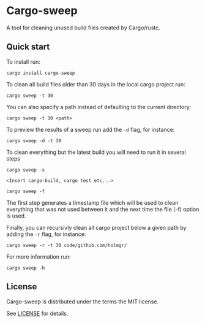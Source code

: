 # Cargo-sweep

A tool for cleaning unused build files created by Cargo/rustc.

## Quick start

To install run:

```
cargo install cargo-sweep
```

To clean all build files older than 30 days in the local cargo project run:

```
cargo sweep -t 30
```

You can also specify a path instead of defaulting to the current directory:

```
cargo sweep -t 30 <path>
```

To preview the results of a sweep run add the `-d` flag, for instance:

```
cargo sweep -d -t 30
```

To clean everything but the latest build you will need to run it in several steps
```
cargo sweep -s

<Insert cargo-build, cargo test etc...>

cargo sweep -f
```
The first step generates a timestamp file which will be used to clean everything that was not used between it and the next time the file (-f) option is used.

Finally, you can recursivly clean all cargo project below a given path by adding the `-r` flag, for instance:

```
cargo sweep -r -t 30 code/github.com/holmgr/
```

For more information run:

```
cargo sweep -h
```

## License

Cargo-sweep is distributed under the terms the MIT license.

See [LICENSE](LICENSE) for details.

